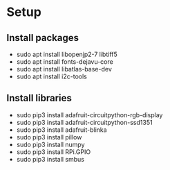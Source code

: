 # Setup
## Install packages

- sudo apt install libopenjp2-7 libtiff5
- sudo apt install fonts-dejavu-core
- sudo apt install libatlas-base-dev
- sudo apt install i2c-tools

## Install libraries

- sudo pip3 install adafruit-circuitpython-rgb-display
- sudo pip3 install adafruit-circuitpython-ssd1351
- sudo pip3 install adafruit-blinka
- sudo pip3 install pillow
- sudo pip3 install numpy
- sudo pip3 install RPi.GPIO
- sudo pip3 install smbus
